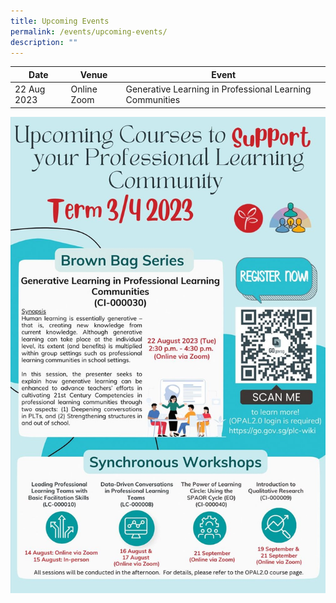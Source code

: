 ```yaml
---
title: Upcoming Events
permalink: /events/upcoming-events/
description: ""
---
```

<p id="TCLE-YISS23"></p>


| Date | Venue | Event|
| -------- | -------- | -------- |
|  22 Aug 2023  | Online Zoom  | Generative Learning in Professional Learning Communities  |

<a target="_blank" href="https://go/gov.sg/plc-wiki">![brownbag-aug23](/images/Events/brwonbag-aug2023.jpg)</a>
